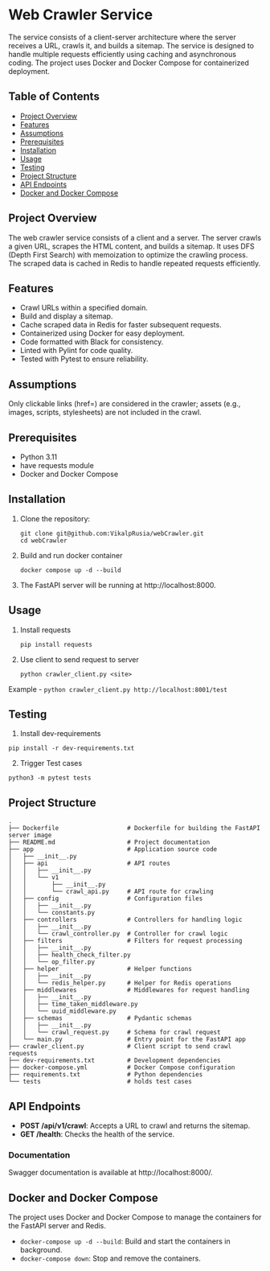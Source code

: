 # Web Crawler Service

The service consists of a client-server architecture where the server receives a URL, crawls it, and builds a sitemap.
The service is designed to handle multiple requests efficiently using caching and asynchronous coding. The project uses
Docker and Docker Compose for containerized deployment.

## Table of Contents

- [Project Overview](#project-overview)
- [Features](#features)
- [Assumptions](#assumptions)
- [Prerequisites](#prerequisites)
- [Installation](#installation)
- [Usage](#usage)
- [Testing](#testing)
- [Project Structure](#project-structure)
- [API Endpoints](#api-endpoints)
- [Docker and Docker Compose](#docker-and-docker-compose)

## Project Overview

The web crawler service consists of a client and a server. The server crawls a given URL, scrapes the HTML content, and
builds a sitemap. It uses DFS (Depth First Search) with memoization to optimize the crawling process. The
scraped data is cached in Redis to handle repeated requests efficiently.

## Features

- Crawl URLs within a specified domain.
- Build and display a sitemap.
- Cache scraped data in Redis for faster subsequent requests.
- Containerized using Docker for easy deployment.
- Code formatted with Black for consistency.
- Linted with Pylint for code quality.
- Tested with Pytest to ensure reliability.

## Assumptions

Only clickable links (href=) are considered in the crawler; assets (e.g., images, scripts, stylesheets) are not included
in the crawl.

## Prerequisites

- Python 3.11
- have requests module
- Docker and Docker Compose

## Installation

1. Clone the repository:
   ```shell
   git clone git@github.com:VikalpRusia/webCrawler.git
   cd webCrawler
   ```
2. Build and run docker container
   ```shell
   docker compose up -d --build
   ```
3. The FastAPI server will be running at http://localhost:8000.

## Usage

1. Install requests
   ```shell
   pip install requests
   ```
2. Use client to send request to server
   ```shell
   python crawler_client.py <site>
   ```

Example - `python crawler_client.py http://localhost:8001/test`

## Testing
1. Install dev-requirements
  ```shell
pip install -r dev-requirements.txt
```
2. Trigger Test cases
  ```shell
python3 -m pytest tests
```

## Project Structure

```
.
├── Dockerfile                   # Dockerfile for building the FastAPI server image
├── README.md                    # Project documentation
├── app                          # Application source code
│   ├── __init__.py              
│   ├── api                      # API routes
│   │   ├── __init__.py
│   │   └── v1
│   │       ├── __init__.py
│   │       └── crawl_api.py     # API route for crawling
│   ├── config                   # Configuration files
│   │   ├── __init__.py
│   │   └── constants.py
│   ├── controllers              # Controllers for handling logic
│   │   ├── __init__.py
│   │   └── crawl_controller.py  # Controller for crawl logic
│   ├── filters                  # Filters for request processing
│   │   ├── __init__.py
│   │   ├── health_check_filter.py
│   │   └── op_filter.py
│   ├── helper                   # Helper functions
│   │   ├── __init__.py
│   │   └── redis_helper.py      # Helper for Redis operations
│   ├── middlewares              # Middlewares for request handling
│   │   ├── __init__.py
│   │   ├── time_taken_middleware.py
│   │   └── uuid_middleware.py
│   ├── schemas                  # Pydantic schemas
│   │   ├── __init__.py
│   │   └── crawl_request.py     # Schema for crawl request
│   └── main.py                  # Entry point for the FastAPI app
├── crawler_client.py            # Client script to send crawl requests
├── dev-requirements.txt         # Development dependencies
├── docker-compose.yml           # Docker Compose configuration
├── requirements.txt             # Python dependencies
└── tests                        # holds test cases

```

## API Endpoints

- **POST /api/v1/crawl**: Accepts a URL to crawl and returns the sitemap.
- **GET /health**: Checks the health of the service.

### Documentation
Swagger documentation is available at http://localhost:8000/.

## Docker and Docker Compose

The project uses Docker and Docker Compose to manage the containers for the FastAPI server and Redis.

- `docker-compose up -d --build`: Build and start the containers in background.
- `docker-compose down`: Stop and remove the containers.

